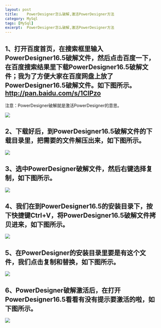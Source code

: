 ```yaml
---
layout: post
title:    PowerDesigner怎么破解,激活PowerDesigner方法  
category: MySql
tags: [MySql]
excerpt:  PowerDesigner怎么破解,激活PowerDesigner方法
---
```


## 1、打开百度首页，在搜索框里输入PowerDesigner16.5破解文件，然后点击百度一下，在百度搜索结果里下载PowerDesigner16.5破解文件；我为了方便大家在百度网盘上放了PowerDesigner16.5破解文件。如下图所示。http://pan.baidu.com/s/1ClPzo ##

注意：PowerDesigner破解就是激活PowerDesigner的意思。

![](http://www.nangongyibin.com/assets/images/Java/MySql/10.png)

## 2、下载好后，到PowerDesigner16.5破解文件的下载目录里，把需要的文件解压出来，如下图所示。 ##

![](http://www.nangongyibin.com/assets/images/Java/MySql/11.png)

## 3、选中PowerDesigner破解文件，然后右键选择复制，如下图所示。 ##

![](http://www.nangongyibin.com/assets/images/Java/MySql/12.png)

## 4、我们在到PowerDesigner16.5的安装目录下，按下快捷键Ctrl+V，将PowerDesigner16.5破解文件拷贝进来，如下图所示。 ##

![](http://www.nangongyibin.com/assets/images/Java/MySql/13.png)

## 5、在PowerDesigner的安装目录里要是有这个文件，我们点击复制和替换，如下图所示。 ##

![](http://www.nangongyibin.com/assets/images/Java/MySql/14.png)

## 6、PowerDesigner破解激活后，在打开PowerDesigner16.5看看有没有提示要激活的啦，如下图所示。 ##

![](http://www.nangongyibin.com/assets/images/Java/MySql/15.png)